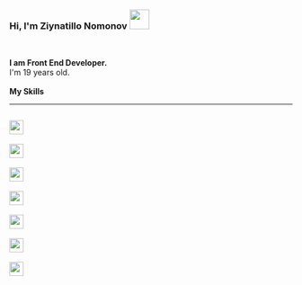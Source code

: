 ### Hi, I'm Ziynatillo Nomonov  <img src="https://media.giphy.com/media/hvRJCLFzcasrR4ia7z/giphy.gif" width="35px" >
<br />

<b>I am Front End Developer. </b> 
<br />
I'm 19 years old.
<br />
<br />
<b> My Skills </b>

<hr />
<code>
<img src="https://user-images.githubusercontent.com/99414057/169002515-a7c3280e-84e2-4dd7-a9bc-e73ab5a0713c.png" height="25px" >
</code> &nbsp;
<code>
<img src="https://pngset.com/images/css3-logo-css-logo-background-symbol-text-first-aid-tabletop-transparent-png-1301426.png" height="25px" >
</code> &nbsp;
<code>
<img src="https://www.pngkit.com/png/detail/377-3771972_sass.png" height="25px" >
</code> &nbsp;
<code>
<img src="https://upload.wikimedia.org/wikipedia/commons/thumb/b/b2/Bootstrap_logo.svg/512px-Bootstrap_logo.svg.png" height="25px" >
</code> &nbsp;
<code>
<img src="https://upload.wikimedia.org/wikipedia/commons/thumb/6/6a/JavaScript-logo.png/800px-JavaScript-logo.png" height="25px" >
</code> &nbsp;
<code>
<img src="https://forwww.com/wp-content/uploads/2017/03/jquery-icon.png" height="25px" >
</code> &nbsp;
<code>
<img src="https://www.pngfind.com/pngs/m/685-6854994_react-logo-no-background-hd-png-download.png" height="25px" >
</code> &nbsp;
